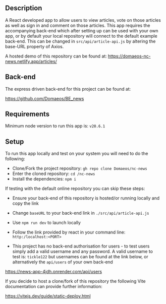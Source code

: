 
## Description

A React developed app to allow users to view articles, vote on those articles as well as sign in and comment on those articles. This app requires the accompanying back-end which after setting up can be used with your own app, or by default your local repository will connect to the default example back-end. This can be changed in `src/api/article-api.js` by altering the base-URL property of Axios.

A hosted demo of this repository can be found at: https://domaeos-nc-news.netlify.app/articles/

## Back-end

The express driven back-end for this project can be found at:

https://github.com/Domaeos/BE_news


## Requirements

Minimum node version to run this app is: `v20.6.1`

## Setup

To run this app locally and test on your system you will need to do the following:

- Clone/Fork the project repository: `gh repo clone Domaeos/nc-news`
- Enter the cloned repository: `cd /nc-news`
- Install the dependencies: `npm i`

If testing with the default online repository you can skip these steps:
- Ensure your back-end of this repository is hosted/or running locally and copy the link
- Change `baseURL` to your back-end link in `./src/api/article-api.js`

- Use `npm run dev` to launch locally
- Follow the link provided by react in your command line: `http:/localhost:<PORT>`
- This project has no back-end authorisation for users - to test users simply add a valid username and any password. A valid username to test is: `tickle122` but usernames can be found at the link below, or alternatively the `api/users` of your own back-end

https://news-app-4jdh.onrender.com/api/users

If you decide to host a clone/fork of this repository the following Vite documentation can provide further information:

https://vitejs.dev/guide/static-deploy.html

